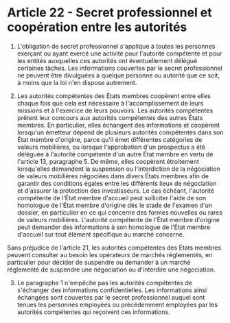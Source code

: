 # Article 22 - Secret professionnel et coopération entre les autorités


1. L'obligation de secret professionnel s'applique à toutes les personnes exerçant ou ayant exercé une activité pour l'autorité compétente et pour les entités auxquelles ces autorités ont éventuellement délégué certaines tâches. Les informations couvertes par le secret professionnel ne peuvent être divulguées à quelque personne ou autorité que ce soit, à moins que la loi n'en dispose autrement.

2. Les autorités compétentes des États membres coopèrent entre elles chaque fois que cela est nécessaire à l'accomplissement de leurs missions et à l'exercice de leurs pouvoirs. Les autorités compétentes prêtent leur concours aux autorités compétentes des autres États membres. En particulier, elles échangent des informations et coopèrent lorsqu'un émetteur dépend de plusieurs autorités compétentes dans son État membre d'origine, parce qu'il émet différentes catégories de valeurs mobilières, ou lorsque l'approbation d'un prospectus a été déléguée à l'autorité compétente d'un autre État membre en vertu de l'article 13, paragraphe 5. De même, elles coopèrent étroitement lorsqu'elles demandent la suspension ou l'interdiction de la négociation de valeurs mobilières négociées dans divers États membres afin de garantir des conditions égales entre les différents lieux de négociation et d'assurer la protection des investisseurs. Le cas échéant, l'autorité compétente de l'État membre d'accueil peut solliciter l'aide de son homologue de l'État membre d'origine dès le stade de l'examen d'un dossier, en particulier en ce qui concerne des formes nouvelles ou rares de valeurs mobilières. L'autorité compétente de l'État membre d'origine peut demander des informations à son homologue de l'État membre d'accueil sur tout élément spécifique au marché concerné.

Sans préjudice de l'article 21, les autorités compétentes des États membres peuvent consulter au besoin les opérateurs de marchés réglementés, en particulier pour décider de suspendre ou demander à un marché réglementé de suspendre une négociation ou d'interdire une négociation.

3. Le paragraphe 1 n'empêche pas les autorités compétentes de s'échanger des informations confidentielles. Les informations ainsi échangées sont couvertes par le secret professionnel auquel sont tenues les personnes employées ou précédemment employées par les autorités compétentes qui reçoivent ces informations.
